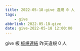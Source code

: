 ```yaml
---
title: 2022-05-18-give 違規 0 人
tags:
    - give
abbrlink: 2022-05-18-give
date: give-2022-05-18 12:00:00
---
```

give 板 [板規連結](https://www.ptt.cc/bbs/give/M.1612495900.A.C32.html)
昨天違規 0 人
